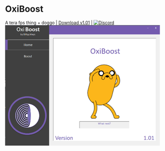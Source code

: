 # OxiBoost
A tera fps thing + doggo | [Download v1.01](https://github.com/Purizer/OxiBoost/raw/master/Download/OxiBoost.zip) | [![Discord](https://discordapp.com/api/guilds/412673009644732426/widget.png)](https://discord.gg/nThCDWD)
![alt text](https://raw.githubusercontent.com/Purizer/OxiBoost/master/OxiBoost/readMe/ILikeGifs.gif)
